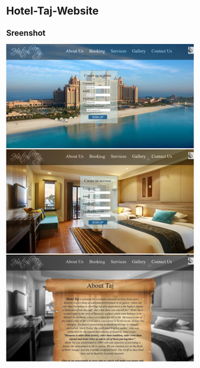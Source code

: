 # Hotel-Taj-Website
## Sreenshot

<p id="img_cont">
	<img src="/screenshot/1.jpg">
	<img src="/screenshot/2.jpg"><br>
	<img src="/screenshot/3.jpg">
</p>
